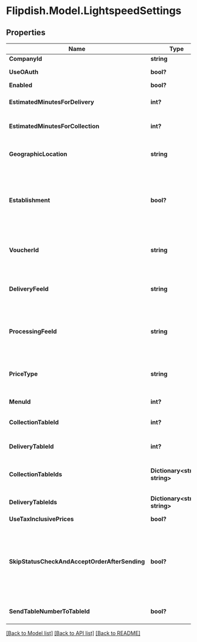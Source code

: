 # Flipdish.Model.LightspeedSettings
## Properties

Name | Type | Description | Notes
------------ | ------------- | ------------- | -------------
**CompanyId** | **string** | Company Id | [optional] 
**UseOAuth** | **bool?** | Use OAuth for authentication | [optional] 
**Enabled** | **bool?** | Enabled | [optional] 
**EstimatedMinutesForDelivery** | **int?** | Estimated minutes for delivery | [optional] 
**EstimatedMinutesForCollection** | **int?** | Estimated minutes for collection | [optional] 
**GeographicLocation** | **string** | Geographic location (euc1, nae1, euw2, ....)) | [optional] 
**Establishment** | **bool?** | Is the CompanyId an establishment (kind of the store of a group of store) | [optional] 
**VoucherId** | **string** | The Lightspeed voucher identifier to map with our | [optional] 
**DeliveryFeeId** | **string** | The Lightspeed delivery fee identifier to map with our | [optional] 
**ProcessingFeeId** | **string** | The Lightspeed processing fee identifier to map with our | [optional] 
**PriceType** | **string** | Which price to choose from Lightspeed menu | [optional] 
**MenuId** | **int?** | The menu id of the store | [optional] 
**CollectionTableId** | **int?** | Collection Table ID to send orders | [optional] 
**DeliveryTableId** | **int?** | Delivery Table ID to send orders | [optional] 
**CollectionTableIds** | **Dictionary&lt;string, string&gt;** | Collection Table IDs to send orders to | [optional] 
**DeliveryTableIds** | **Dictionary&lt;string, string&gt;** | Delivery Table IDs to send orders to | [optional] 
**UseTaxInclusivePrices** | **bool?** | Exclude tax | [optional] 
**SkipStatusCheckAndAcceptOrderAfterSending** | **bool?** | WARNING: only use this option if the Liteserver is not synchronizing within max 5 minutes with Lightspeed cloud! | [optional] 
**SendTableNumberToTableId** | **bool?** | Send Table Number to Table Id | [optional] 

[[Back to Model list]](../README.md#documentation-for-models) [[Back to API list]](../README.md#documentation-for-api-endpoints) [[Back to README]](../README.md)

